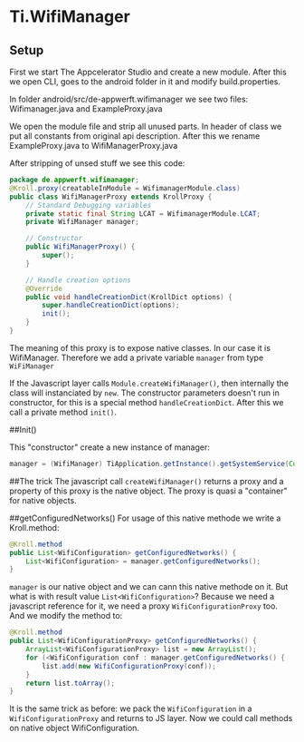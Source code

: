 Ti.WifiManager
=============
Setup
-----
First we start The Appcelerator Studio and create a new module. 
After this we open CLI, goes to the android folder in it and modify build.properties.

In folder android/src/de-appwerft.wifimanager we see two files:
Wifimanager.java and
ExampleProxy.java

We open the module file and strip all unused parts. In header of class we put all constants from original api description.
After this we rename ExampleProxy.java to WifiManagerProxy.java

After stripping of unsed stuff we see this code:
```java
package de.appwerft.wifimanager;
@Kroll.proxy(creatableInModule = WifimanagerModule.class)
public class WifiManagerProxy extends KrollProxy {
	// Standard Debugging variables
	private static final String LCAT = WifimanagerModule.LCAT;
	private WifiManager manager;

	// Constructor
	public WifiManagerProxy() {
		super();
	}

	// Handle creation options
	@Override
	public void handleCreationDict(KrollDict options) {
		super.handleCreationDict(options);
		init();
	}
}
```
The meaning of this proxy is to expose native classes. In our case it is WifiManager.  Therefore we add a private variable `manager` from type `WiFiManager`

If the Javascript layer calls `Module.createWifiManager()`, then internally the class will instanciated by `new`. The constructor parameters doesn't run in constructor, for this is a special method `handleCreationDict`. After this we call a private method `init()`.

##Init()

This "constructor" create a new instance of manager:
```java
manager = (WifiManager) TiApplication.getInstance().getSystemService(Context.WIFI_SERVICE);
```

##The trick
The javascript call `createWifiManager()` returns a proxy and a property of this proxy is the native object.  The proxy is quasi a "container" for native objects. 

##getConfiguredNetworks()
For usage of this native methode we write a Kroll.method:
```java
@Kroll.method
public List<WifiConfiguration> getConfiguredNetworks() {
    List<WifiConfiguration> = manager.getConfiguredNetworks();
}
````
`manager` is our native object and we can cann this native methode on it. But what is with result value `List<WifiConfiguration>`?  Because we need a javascript reference for it, we need a proxy `WifiConfigurationProxy` too.
And we modify the method to:
```java
@Kroll.method
public List<WifiConfigurationProxy> getConfiguredNetworks() {
    ArrayList<WifiConfigurationProxy> list = new ArrayList();
    for (<WifiConfiguration conf : manager.getConfiguredNetworks() {
    	list.add(new WifiConfigurationProxy(conf));
    }
    return list.toArray();
}
```
It is the same trick as before: we pack the `WifiConfiguration` in a `WifiConfigurationProxy` and returns to JS layer. Now we could call methods on native object WifiConfiguration. 
